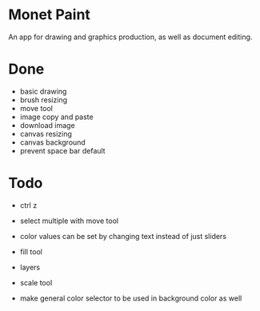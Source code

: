 # Monet Paint


An app for drawing and graphics production, as well as document editing.




# Done
- basic drawing
- brush resizing
- move tool
- image copy and paste
- download image
- canvas resizing
- canvas background
- prevent space bar default


# Todo
- ctrl z
- select multiple with move tool
- color values can be set by changing text instead of just sliders
- fill tool

- layers
- scale tool
- make general color selector to be used in background color as well
